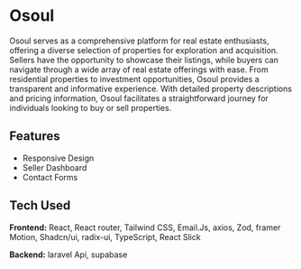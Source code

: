 
# Osoul

Osoul serves as a comprehensive platform for real estate enthusiasts, offering a diverse selection of properties for exploration and acquisition. Sellers have the opportunity to showcase their listings, while buyers can navigate through a wide array of real estate offerings with ease. From residential properties to investment opportunities, Osoul provides a transparent and informative experience. With detailed property descriptions and pricing information, Osoul facilitates a straightforward journey for individuals looking to buy or sell properties.


## Features

- Responsive Design
- Seller Dashboard
- Contact Forms


## Tech Used

**Frontend:** React, React router, Tailwind CSS, Email.Js, axios, Zod, framer Motion, Shadcn/ui, radix-ui, TypeScript, React Slick

**Backend:** laravel Api, supabase
